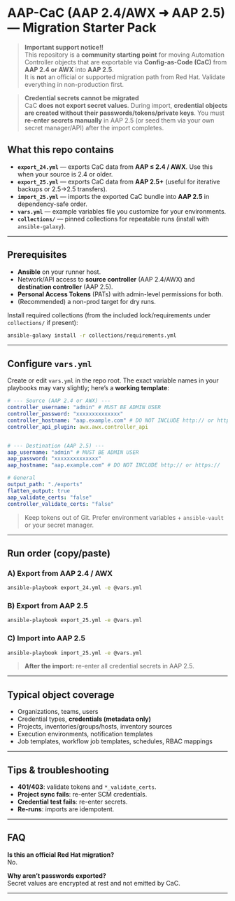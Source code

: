 # AAP-CaC (AAP 2.4/AWX ➜ AAP 2.5) — Migration Starter Pack

> **Important support notice!!**  
> This repository is a **community starting point** for moving Automation Controller objects that are exportable via **Config-as-Code (CaC)** from **AAP 2.4 or AWX** into **AAP 2.5**.  
> It is **not** an official or supported migration path from Red Hat. Validate everything in non-production first.

> **Credential secrets cannot be migrated**  
> CaC **does not export secret values**. During import, **credential objects are created without their passwords/tokens/private keys**. You must **re-enter secrets manually** in AAP 2.5 (or seed them via your own secret manager/API) after the import completes.

## What this repo contains

- **`export_24.yml`** — exports CaC data from **AAP ≤ 2.4 / AWX**. Use this when your source is 2.4 or older.  
- **`export_25.yml`** — exports CaC data from **AAP 2.5+** (useful for iterative backups or 2.5→2.5 transfers).  
- **`import_25.yml`** — imports the exported CaC bundle into **AAP 2.5** in dependency-safe order.  
- **`vars.yml`** — example variables file you customize for your environments.  
- **`collections/`** — pinned collections for repeatable runs (install with `ansible-galaxy`).  

---

## Prerequisites

- **Ansible** on your runner host.  
- Network/API access to **source controller** (AAP 2.4/AWX) and **destination controller** (AAP 2.5).  
- **Personal Access Tokens** (PATs) with admin-level permissions for both.  
- (Recommended) a non-prod target for dry runs.

Install required collections (from the included lock/requirements under `collections/` if present):

```bash
ansible-galaxy install -r collections/requirements.yml
```

---

## Configure `vars.yml`

Create or edit `vars.yml` in the repo root. The exact variable names in your playbooks may vary slightly; here’s a **working template**:

```yaml
# --- Source (AAP 2.4 or AWX) ---
controller_username: "admin" # MUST BE ADMIN USER
controller_password: "xxxxxxxxxxxxxx"
controller_hostname: "aap.example.com" # DO NOT INCLUDE http:// or https://
controller_api_plugin: awx.awx.controller_api


# --- Destination (AAP 2.5) ---
aap_username: "admin" # MUST BE ADMIN USER
aap_password: "xxxxxxxxxxxxxx"
aap_hostname: "aap.example.com" # DO NOT INCLUDE http:// or https://

# General
output_path: "./exports"
flatten_output: true
aap_validate_certs: "false"
controller_validate_certs: "false"
```

> Keep tokens out of Git. Prefer environment variables + `ansible-vault` or your secret manager.

---

## Run order (copy/paste)

### A) Export from AAP 2.4 / AWX
```bash
ansible-playbook export_24.yml -e @vars.yml
```

### B) Export from AAP 2.5
```bash
ansible-playbook export_25.yml -e @vars.yml
```

### C) Import into AAP 2.5
```bash
ansible-playbook import_25.yml -e @vars.yml
```

> **After the import:** re-enter all credential secrets in AAP 2.5.

---

## Typical object coverage

- Organizations, teams, users
- Credential types, **credentials (metadata only)**  
- Projects, inventories/groups/hosts, inventory sources  
- Execution environments, notification templates  
- Job templates, workflow job templates, schedules, RBAC mappings

---

## Tips & troubleshooting

- **401/403**: validate tokens and `*_validate_certs`.  
- **Project sync fails**: re-enter SCM credentials.  
- **Credential test fails**: re-enter secrets.  
- **Re-runs**: imports are idempotent.

---

## FAQ

**Is this an official Red Hat migration?**  
No.

**Why aren’t passwords exported?**  
Secret values are encrypted at rest and not emitted by CaC.

---


